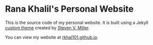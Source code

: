 Rana Khalil's Personal Website
=====================================

This is the source code of my personal website. It is built using a Jekyll [custom theme](https://github.com/svmiller/steve-ngvb-jekyll-template) created by [Steven V. Miller](https://github.com/svmiller). 

You can view my website at [rkhal101.github.io](https://rkhal101.github.io/).